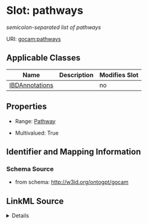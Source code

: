 

# Slot: pathways


_semicolon-separated list of pathways_



URI: [gocam:pathways](http://w3id.org/ontogpt/gocam/pathways)



<!-- no inheritance hierarchy -->





## Applicable Classes

| Name | Description | Modifies Slot |
| --- | --- | --- |
| [IBDAnnotations](IBDAnnotations.md) |  |  no  |







## Properties

* Range: [Pathway](Pathway.md)

* Multivalued: True





## Identifier and Mapping Information







### Schema Source


* from schema: http://w3id.org/ontogpt/gocam




## LinkML Source

<details>
```yaml
name: pathways
description: semicolon-separated list of pathways
from_schema: http://w3id.org/ontogpt/gocam
rank: 1000
multivalued: true
alias: pathways
owner: IBDAnnotations
domain_of:
- IBDAnnotations
range: Pathway

```
</details>